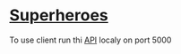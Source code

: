 # [Superheroes](https://vrima1221.github.io/superheroes/)

To use client run thi [API](https://github.com/vrima1221/superheroesAPI) localy on port 5000

